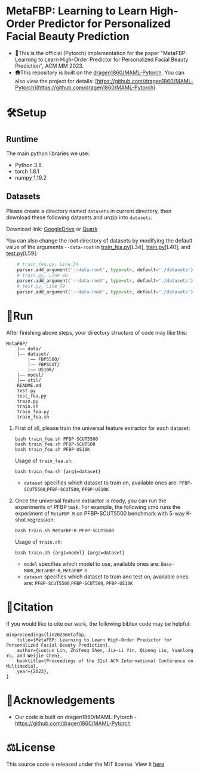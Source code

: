 
# MetaFBP: Learning to Learn High-Order Predictor for Personalized Facial Beauty Prediction
- 🔔This is the official (Pytorch) implementation for the paper "MetaFBP: Learning to Learn High-Order Predictor for Personalized Facial Beauty Prediction", ACM MM 2023.
- 🛖This repository is built on the [dragen1860/MAML-Pytorch](https://github.com/dragen1860/MAML-Pytorch). You can also view the project for details: [https://github.com/dragen1860/MAML-Pytorch](https://github.com/dragen1860/MAML-Pytorch)

# 🛠️Setup
## Runtime

The main python libraries we use:
- Python 3.8
- torch 1.8.1
- numpy 1.19.2

## Datasets
Please create a directory named `datasets` in current directory, then download these following datasets and unzip into `datasets`:

Download link: [GoogleDrive](https://drive.google.com/file/d/1kVqJyvrrJ1XqWWhY0yAWHM-ZzlHnnxFJ/view?usp=sharing) or [Quark](https://pan.quark.cn/s/aee85ace01e6)

You can also change the root directory of datasets by modifying the default value of the arguments `--data-root` in [train_fea.py](train_fea.py)[L34], [train.py](train.py)[L40], and [test.py](test.py)[L59]:
```python
    # train_fea.py, Line 34
    parser.add_argument('--data-root', type=str, default='./datasets')
    # train.py, Line 40
    parser.add_argument('--data-root', type=str, default='./datasets')
    # test.py, Line 59
    parser.add_argument('--data-root', type=str, default='./datasets')
```


# 🎢Run
After finishing above steps, your directory structure of code may like this:
```text
MetaFBP/
    |–– data/
    |–– dataset/
        |–– FBP5500/
        |–– FBPSCUT/
        |–– US10K/
    |–– model/
    |–– util/
    README.md
    test.py
    test_fea.py
    train.py
    train.sh
    train_fea.py
    train_fea.sh
```
1. First of all, please train the universal feature extractor for each dataset:
    ```shell
    bash train_fea.sh PFBP-SCUT5500
    bash train_fea.sh PFBP-SCUT500
    bash train_fea.sh PFBP-US10K
    ```
    Usage of `train_fea.sh`:
    ```text
    bash train_fea.sh {arg1=dataset}
    ```
    - `dataset` specifies which dataset to train on, available ones are: `PFBP-SCUT5500`,`PFBP-SCUT500`, `PFBP-US10K`

2. Once the universal feature extractor is ready, you can run the experiments of PFBP task. For example, the following cmd runs the experiment of `MetaFBP-R` on PFBP-SCUT5500 benchmark with 5-way K-shot regression:
    ```shell
    bash train.sh MetaFBP-R PFBP-SCUT5500
    ```
    Usage of `train.sh`:
    ```text
    bash train.sh {arg1=model} {arg2=dataset}
    ```
    - `model` specifies which model to use, available ones are: `Base-MAML`,`MetaFBP-R`, `MetaFBP-T`
    - `dataset` specifies which dataset to train and test on, available ones are: `PFBP-SCUT5500`,`PFBP-SCUT500`, `PFBP-US10K`
   
# 📌Citation
If you would like to cite our work, the following bibtex code may be helpful:
```text
@inproceedings{lin2023metafbp,
    title={MetaFBP: Learning to Learn High-Order Predictor for Personalized Facial Beauty Prediction},
    author={Luojun Lin, Zhifeng Shen, Jia-Li Yin, Qipeng Liu, Yuanlong Yu, and Weijie Chen},
    booktitle={Proceedings of the 31st ACM International Conference on Multimedia},
    year={2023},
}
```

# 🔗Acknowledgements
- Our code is built on dragen1860/MAML-Pytorch - https://github.com/dragen1860/MAML-Pytorch

# ⚖️License
This source code is released under the MIT license. View it [here](LICENSE)
